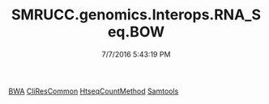 ﻿---
title: SMRUCC.genomics.Interops.RNA_Seq.BOW
date: 7/7/2016 5:43:19 PM
---

[BWA](T-SMRUCC.genomics.Interops.RNA_Seq.BOW.BWA.html)
[CliResCommon](T-SMRUCC.genomics.Interops.RNA_Seq.BOW.CliResCommon.html)
[HtseqCountMethod](T-SMRUCC.genomics.Interops.RNA_Seq.BOW.HtseqCountMethod.html)
[Samtools](T-SMRUCC.genomics.Interops.RNA_Seq.BOW.Samtools.html)
